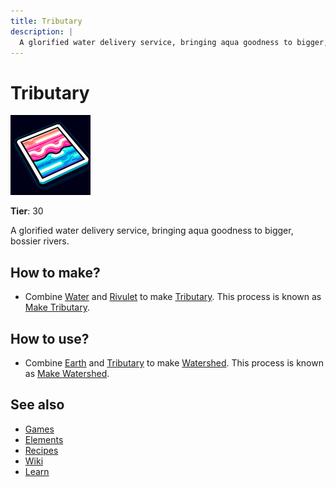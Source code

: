 ```yaml
---
title: Tributary
description: |
  A glorified water delivery service, bringing aqua goodness to bigger, bossier rivers.
---
```

# Tributary

![](../images/item.tributary.png)

**Tier**: 30

A glorified water delivery service, bringing aqua goodness to bigger, bossier rivers.

## How to make?

* Combine [Water](/wiki/elements/water) and [Rivulet](/wiki/elements/rivulet) to make [Tributary](/wiki/elements/tributary). This process is known as [Make Tributary](/wiki/recipes/make-tributary).

## How to use?

* Combine [Earth](/wiki/elements/earth) and [Tributary](/wiki/elements/tributary) to make [Watershed](/wiki/elements/watershed). This process is known as [Make Watershed](/wiki/recipes/make-watershed).

## See also

* [Games](/wiki/games)
* [Elements](/wiki/elements)
* [Recipes](/wiki/recipes)
* [Wiki](/wiki/index)
* [Learn](/learn/index)